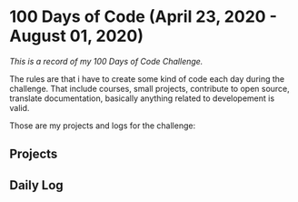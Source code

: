 # 100 Days of Code (April 23, 2020 - August 01, 2020)

*This is a record of my 100 Days of Code Challenge.*

The rules are that i have to create some kind of code each day during the challenge. That include courses, small projects, contribute to open source, translate documentation, basically anything related to developement is valid.

Those are my projects and logs for the challenge:

## Projects 


## Daily Log
